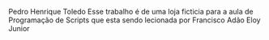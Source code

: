 Pedro Henrique Toledo
Esse trabalho é de uma loja ficticia para a aula de Programação de Scripts que esta sendo lecionada por Francisco Adão Eloy Junior
